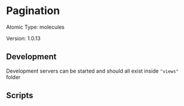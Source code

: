 # Pagination

Atomic Type: molecules

Version: 1.0.13

## Development

Development servers can be started and should all exist inside `"views"` folder

## Scripts
